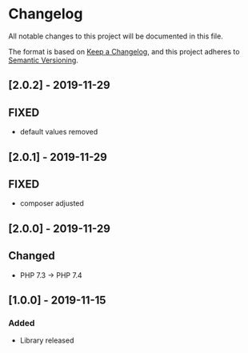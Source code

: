 # Changelog
All notable changes to this project will be documented in this file.

The format is based on [Keep a Changelog](https://keepachangelog.com/en/1.0.0/),
and this project adheres to [Semantic Versioning](https://semver.org/spec/v2.0.0.html).

## [2.0.2] - 2019-11-29
## FIXED
- default values removed

## [2.0.1] - 2019-11-29
## FIXED
- composer adjusted

## [2.0.0] - 2019-11-29
## Changed
- PHP 7.3 -> PHP 7.4

## [1.0.0] - 2019-11-15
### Added
- Library released